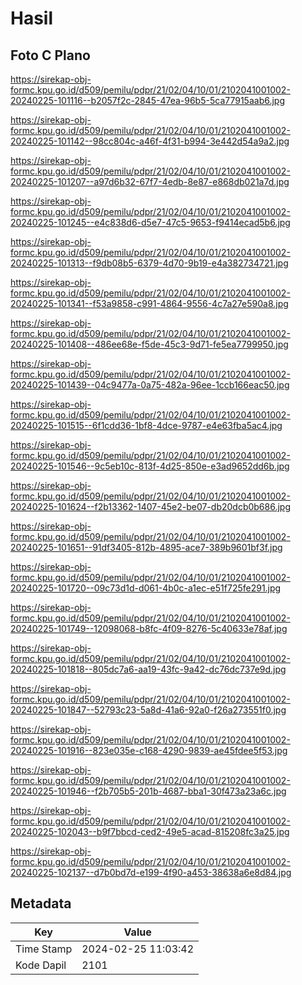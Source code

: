 # Hasil

## Foto C Plano

https://sirekap-obj-formc.kpu.go.id/d509/pemilu/pdpr/21/02/04/10/01/2102041001002-20240225-101116--b2057f2c-2845-47ea-96b5-5ca77915aab6.jpg

https://sirekap-obj-formc.kpu.go.id/d509/pemilu/pdpr/21/02/04/10/01/2102041001002-20240225-101142--98cc804c-a46f-4f31-b994-3e442d54a9a2.jpg

https://sirekap-obj-formc.kpu.go.id/d509/pemilu/pdpr/21/02/04/10/01/2102041001002-20240225-101207--a97d6b32-67f7-4edb-8e87-e868db021a7d.jpg

https://sirekap-obj-formc.kpu.go.id/d509/pemilu/pdpr/21/02/04/10/01/2102041001002-20240225-101245--e4c838d6-d5e7-47c5-9653-f9414ecad5b6.jpg

https://sirekap-obj-formc.kpu.go.id/d509/pemilu/pdpr/21/02/04/10/01/2102041001002-20240225-101313--f9db08b5-6379-4d70-9b19-e4a382734721.jpg

https://sirekap-obj-formc.kpu.go.id/d509/pemilu/pdpr/21/02/04/10/01/2102041001002-20240225-101341--f53a9858-c991-4864-9556-4c7a27e590a8.jpg

https://sirekap-obj-formc.kpu.go.id/d509/pemilu/pdpr/21/02/04/10/01/2102041001002-20240225-101408--486ee68e-f5de-45c3-9d71-fe5ea7799950.jpg

https://sirekap-obj-formc.kpu.go.id/d509/pemilu/pdpr/21/02/04/10/01/2102041001002-20240225-101439--04c9477a-0a75-482a-96ee-1ccb166eac50.jpg

https://sirekap-obj-formc.kpu.go.id/d509/pemilu/pdpr/21/02/04/10/01/2102041001002-20240225-101515--6f1cdd36-1bf8-4dce-9787-e4e63fba5ac4.jpg

https://sirekap-obj-formc.kpu.go.id/d509/pemilu/pdpr/21/02/04/10/01/2102041001002-20240225-101546--9c5eb10c-813f-4d25-850e-e3ad9652dd6b.jpg

https://sirekap-obj-formc.kpu.go.id/d509/pemilu/pdpr/21/02/04/10/01/2102041001002-20240225-101624--f2b13362-1407-45e2-be07-db20dcb0b686.jpg

https://sirekap-obj-formc.kpu.go.id/d509/pemilu/pdpr/21/02/04/10/01/2102041001002-20240225-101651--91df3405-812b-4895-ace7-389b9601bf3f.jpg

https://sirekap-obj-formc.kpu.go.id/d509/pemilu/pdpr/21/02/04/10/01/2102041001002-20240225-101720--09c73d1d-d061-4b0c-a1ec-e51f725fe291.jpg

https://sirekap-obj-formc.kpu.go.id/d509/pemilu/pdpr/21/02/04/10/01/2102041001002-20240225-101749--12098068-b8fc-4f09-8276-5c40633e78af.jpg

https://sirekap-obj-formc.kpu.go.id/d509/pemilu/pdpr/21/02/04/10/01/2102041001002-20240225-101818--805dc7a6-aa19-43fc-9a42-dc76dc737e9d.jpg

https://sirekap-obj-formc.kpu.go.id/d509/pemilu/pdpr/21/02/04/10/01/2102041001002-20240225-101847--52793c23-5a8d-41a6-92a0-f26a273551f0.jpg

https://sirekap-obj-formc.kpu.go.id/d509/pemilu/pdpr/21/02/04/10/01/2102041001002-20240225-101916--823e035e-c168-4290-9839-ae45fdee5f53.jpg

https://sirekap-obj-formc.kpu.go.id/d509/pemilu/pdpr/21/02/04/10/01/2102041001002-20240225-101946--f2b705b5-201b-4687-bba1-30f473a23a6c.jpg

https://sirekap-obj-formc.kpu.go.id/d509/pemilu/pdpr/21/02/04/10/01/2102041001002-20240225-102043--b9f7bbcd-ced2-49e5-acad-815208fc3a25.jpg

https://sirekap-obj-formc.kpu.go.id/d509/pemilu/pdpr/21/02/04/10/01/2102041001002-20240225-102137--d7b0bd7d-e199-4f90-a453-38638a6e8d84.jpg


## Metadata

| Key        | Value               |
| ---------- | ------------------- |
| Time Stamp | 2024-02-25 11:03:42 |
| Kode Dapil | 2101                |



